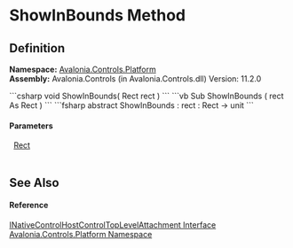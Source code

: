 # ShowInBounds Method




## Definition
**Namespace:** <a href="N_Avalonia_Controls_Platform">Avalonia.Controls.Platform</a>  
**Assembly:** Avalonia.Controls (in Avalonia.Controls.dll) Version: 11.2.0

<Tabs groupId="api-code-preview">
<TabItem value="csharp" label="C#">
```csharp
void ShowInBounds(
	Rect rect
)
```
</TabItem>
<TabItem value="vb" label="VB">
```vb
Sub ShowInBounds ( 
	rect As Rect
)
```
</TabItem>
<TabItem value="fsharp" label="F#">
```fsharp
abstract ShowInBounds : 
        rect : Rect -> unit 
```
</TabItem>
</Tabs>



#### Parameters
<dl><dt>  <a href="T_Avalonia_Rect">Rect</a></dt><dd> </dd></dl>

## See Also


#### Reference
<a href="T_Avalonia_Controls_Platform_INativeControlHostControlTopLevelAttachment">INativeControlHostControlTopLevelAttachment Interface</a>  
<a href="N_Avalonia_Controls_Platform">Avalonia.Controls.Platform Namespace</a>  
